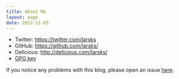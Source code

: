 ```yaml
---
title: About Me
layout: page
date: 2012-11-05
---
```


- Twitter: <https://twitter.com/larsks>
- GitHub: <https://github.com/larsks/>
- Delicious: <http://delicious.com/larsks/>
- [GPG key](/gpgkey.html)

If you notice any problems with this blog, please open
an issue [here](https://github.com/larsks/blog.oddbit.com/issues).

